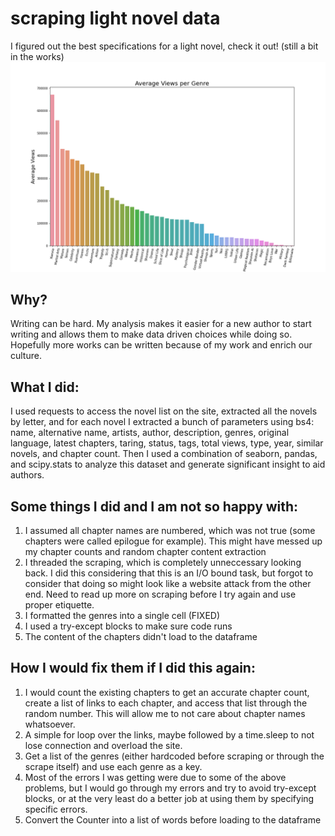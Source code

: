 # scraping light novel data
I figured out the best specifications for a light novel, check it out! (still a bit in the works)
![](Genres_avgViews.png)

## Why?
Writing can be hard. My analysis makes it easier for a new author to start writing and allows them to make data driven choices while doing so. Hopefully more works can be written because of my work and enrich our culture. 

## What I did:
I used requests to access the novel list on the site, extracted all the novels by letter, and for each novel I extracted a bunch of parameters using bs4:
name, alternative name, artists, author, description, genres, original language, latest chapters, taring, status, tags, total views, type, year, similar novels, and chapter count. Then I used a combination of seaborn, pandas, and scipy.stats to analyze this dataset and generate significant insight to aid authors. 

## Some things I did and I am not so happy with:
1.  I assumed all chapter names are numbered, which was not true (some chapters were called epilogue for example). This might have messed up my chapter counts and random chapter content extraction
2.  I threaded the scraping, which is completely unneccessary looking back. I did this considering that this is an I/O bound task, but forgot to consider that doing so might look like a website attack from the other end. Need to read up more on scraping before I try again and use proper etiquette. 
3.  I formatted the genres into a single cell (FIXED)
4.  I used a try-except blocks to make sure code runs
5.  The content of the chapters didn't load to the dataframe

## How I would fix them if I did this again:
1. I would count the existing chapters to get an accurate chapter count, create a list of links to each chapter, and access that list through the random number. This will allow me to not care about chapter names whatsoever. 
2. A simple for loop over the links, maybe followed by a time.sleep to not lose connection and overload the site. 
3. Get a list of the genres (either hardcoded before scraping or through the scrape itself) and use each genre as a key.
4. Most of the errors I was getting were due to some of the above problems, but I would go through my errors and try to avoid try-except blocks, or at the very least do a better job at using them by specifying specific errors. 
5. Convert the Counter into a list of words before loading to the dataframe


